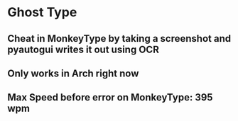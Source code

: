 # Ghost Type

## Cheat in MonkeyType by taking a screenshot and pyautogui writes it out using OCR

## Only works in Arch right now

## Max Speed before error on MonkeyType: 395 wpm
